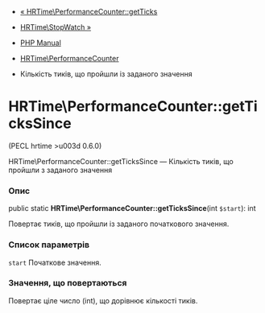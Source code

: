 - [«
HRTime\PerformanceCounter::getTicks](hrtime-performancecounter.getticks.md)
- [HRTime\StopWatch »](class.hrtime-stopwatch.md)

- [PHP Manual](index.md)
- [HRTime\PerformanceCounter](class.hrtime-performancecounter.md)
- Кількість тиків, що пройшли із заданого значення

# HRTime\PerformanceCounter::getTicksSince

(PECL hrtime \>u003d 0.6.0)

HRTime\PerformanceCounter::getTicksSince — Кількість тиків, що пройшли з
заданого значення

### Опис

public static **HRTime\PerformanceCounter::getTicksSince**(int
`$start`): int

Повертає тиків, що пройшли із заданого початкового значення.

### Список параметрів

`start`
Початкове значення.

### Значення, що повертаються

Повертає ціле число (int), що дорівнює кількості тиків.
